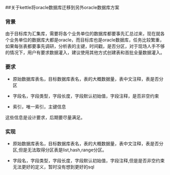 ﻿
##关于kettle将oracle数据库迁移到另外oracle数据库方案


### 背景

由于目标库为汇集库，需要将各个业务单位的数据库都要事先汇总过来，现在就各个业务单位的数据库大都是oracle，而目标库也是oracle数据库，任务比较繁重，如果每张表都要事先调研，分析表的主键，时间戳，是否分区，对于现场人手不够的情况下，用户有要求数据灌入，建议使用其他方式创建表和首批全量数据灌入。

### 要求

- 原始数据库表名，目标数据库表名，表的大概数据量，表中文注释，表是否分区

- 字段名，字段类型，字段长度，字段默认初始值，字段注释，是否非空约束

- 索引，唯一索引，主键信息

这些信息是设计要求，后期要尽量满足。

### 实现

- 原始数据库表名，目标数据库表名，表的大概数据量，表中文注释，表是否分区,但是无法取得分区表是list,hash,range分区。

- 字段名，字段类型，字段长度，字段默认初始值，字段注释,但是是否非空约束无法更好的定义，暂时没有想到更好的sql


 








